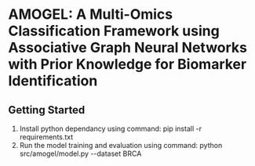 # AMOGEL: A Multi-Omics Classification Framework using Associative Graph Neural Networks with Prior Knowledge for Biomarker Identification

## Getting Started
1. Install python dependancy using command: pip install -r requirements.txt
2. Run the model training and evaluation using command: python src/amogel/model.py --dataset BRCA